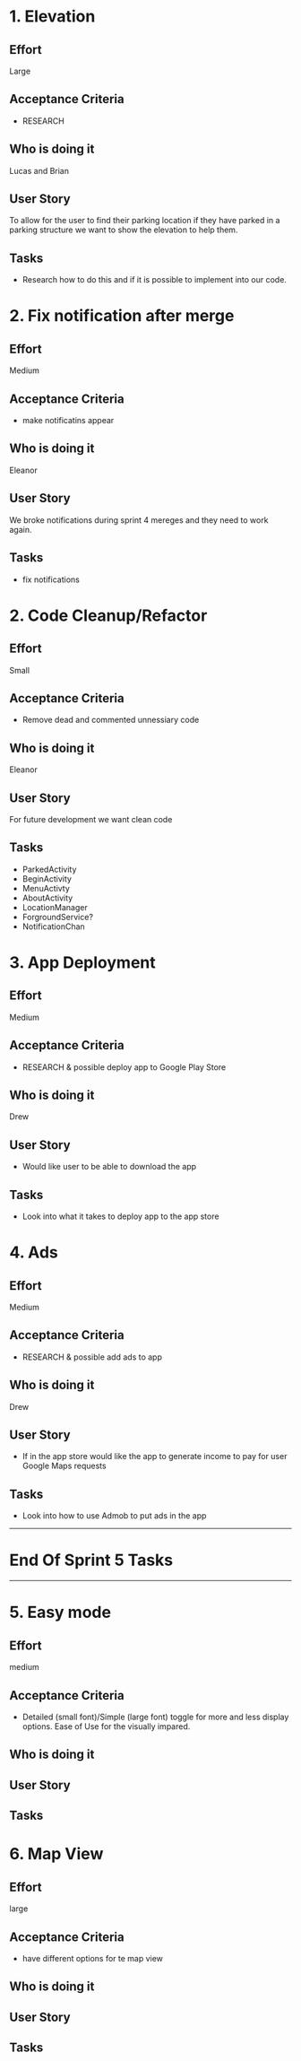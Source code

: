 # 1. Elevation
## Effort
Large
## Acceptance Criteria
* RESEARCH
## Who is doing it
Lucas and Brian
## User Story
To allow for the user to find their parking location if they have parked in a parking structure we want to show the elevation to help them.
## Tasks
* Research how to do this and if it is possible to implement into our code.
 
# 2. Fix notification after merge
## Effort
Medium
## Acceptance Criteria
* make notificatins appear
## Who is doing it
Eleanor
## User Story
We broke notifications during sprint 4 mereges and they need to work again.
## Tasks
* fix notifications
 
# 2. Code Cleanup/Refactor
## Effort
Small
## Acceptance Criteria
* Remove dead and commented unnessiary code
## Who is doing it
Eleanor
## User Story
For future development we want clean code
## Tasks
* ParkedActivity
* BeginActivity
* MenuActivty
* AboutActivity
* LocationManager
* ForgroundService?
* NotificationChan
 
# 3. App Deployment
## Effort
Medium
## Acceptance Criteria
* RESEARCH & possible deploy app to Google Play Store
## Who is doing it
Drew
## User Story
* Would like user to be able to download the app
## Tasks
* Look into what it takes to deploy app to the app store

# 4. Ads
## Effort
Medium
## Acceptance Criteria
* RESEARCH & possible add ads to app
## Who is doing it
Drew
## User Story
* If in the app store would like the app to generate income to pay for user Google Maps requests
## Tasks
* Look into how to use Admob to put ads in the app

 _________
# End Of Sprint 5 Tasks
 _________

# 5. Easy mode
## Effort
medium
## Acceptance Criteria
* Detailed (small font)/Simple (large font) toggle for more and less display options. Ease of Use for the visually impared.
## Who is doing it
## User Story
## Tasks

# 6. Map View
## Effort
large
## Acceptance Criteria
* have different options for te map view
## Who is doing it
## User Story
## Tasks
